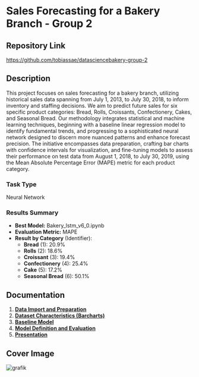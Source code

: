 # Sales Forecasting for a Bakery Branch - Group 2 

## Repository Link

https://github.com/tobiassae/datasciencebakery-group-2

## Description

This project focuses on sales forecasting for a bakery branch, utilizing historical sales data spanning from July 1, 2013, to July 30, 2018, to inform inventory and staffing decisions. We aim to predict future sales for six specific product categories: Bread, Rolls, Croissants, Confectionery, Cakes, and Seasonal Bread. Our methodology integrates statistical and machine learning techniques, beginning with a baseline linear regression model to identify fundamental trends, and progressing to a sophisticated neural network designed to discern more nuanced patterns and enhance forecast precision. The initiative encompasses data preparation, crafting bar charts with confidence intervals for visualization, and fine-tuning models to assess their performance on test data from August 1, 2018, to July 30, 2019, using the Mean Absolute Percentage Error (MAPE) metric for each product category.

### Task Type

Neural Network

### Results Summary

-   **Best Model:** Bakery_lstm_v6_0.ipynb
-   **Evaluation Metric:** MAPE
-   **Result by Category** (Identifier):
    -   **Bread** (1): 20.9%
    -   **Rolls** (2): 18.6%
    -   **Croissant** (3): 19.4%
    -   **Confectionery** (4): 25.4%
    -   **Cake** (5): 17.2%
    -   **Seasonal Bread** (6): 50.1%

## Documentation

1.  [**Data Import and Preparation**](0_DataPreparation/)
3.  [**Dataset Characteristics (Barcharts)**](1_DatasetCharacteristics/)
4.  [**Baseline Model**](2_BaselineModel/)
5.  [**Model Definition and Evaluation**](3_Model/)
6.  [**Presentation**](4_Presentation/Bakery_sales_predictions.pptx)

## Cover Image

![grafik](https://github.com/user-attachments/assets/6f450513-cb44-41e1-865a-99aefe758189)

